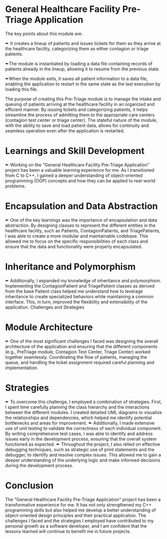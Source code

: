 # General Healthcare Facility Pre-Triage Application

The key points about this module are:

✒ It creates a lineup of patients and issues tickets for them as they arrive at the healthcare facility, categorizing them as either contagion or triage patients.

✒The module is instantiated by loading a data file containing records of patients already in the lineup, allowing it to resume from the previous state.

✒When the module exits, it saves all patient information to a data file, enabling the application to restart in the same state as the last execution by loading this file.

The purpose of creating this Pre-Triage module is to manage the intake and queuing of patients arriving at the healthcare facility in an organized and efficient manner. 
By issuing tickets and categorizing patients, it helps streamline the process of admitting them to the appropriate care centers (contagion test center or triage center). 
The stateful nature of the module, with the ability to save and load patient data, allows for continuity and seamless operation even after the application is restarted.

# Learnings and Skill Development
✒ Working on the "General Healthcare Facility Pre-Triage Application" project has been a valuable learning experience for me.
As I transitioned from C to C++, I gained a deeper understanding of object-oriented programming (OOP) concepts and how they
can be applied to real-world problems.

# Encapsulation and Data Abstraction
✒ One of the key learnings was the importance of encapsulation and data abstraction. By designing classes to represent the different 
entities in the healthcare facility, such as Patients, ContagionPatients, and TriagePatients, I was able to create a more modular 
and maintainable codebase. This allowed me to focus on the specific responsibilities of each class and ensure that the data and 
functionality were properly encapsulated.

# Inheritance and Polymorphism
✒ Additionally, I expanded my knowledge of inheritance and polymorphism. Implementing the ContagionPatient and TriagePatient classes
as derived from the base Patient class helped me understand how to leverage inheritance to create specialized behaviors while 
maintaining a common interface. This, in turn, improved the flexibility and extensibility of the application.
Challenges and Strategies

# Module Architecture
✒ One of the most significant challenges I faced was designing the overall architecture of the application and ensuring that the different
components (e.g., PreTriage module, Contagion Test Center, Triage Center) worked together seamlessly. Coordinating the flow of patients, 
managing the queue, and handling the ticket assignment required careful planning and implementation.

# Strategies 
✒ To overcome this challenge, I employed a combination of strategies. First, I spent time carefully planning the class hierarchy and 
the interactions between the different modules. I created detailed UML diagrams to visualize the relationships and dependencies, 
which helped me identify potential bottlenecks and areas for improvement.
✒ Additionally, I made extensive use of unit testing to validate the correctness of each individual component. By writing comprehensive
test cases, I was able to identify and address issues early in the development process, ensuring that the overall system functioned as expected.
✒ Throughout the project, I also relied on effective debugging techniques, such as strategic use of print statements and the debugger, 
to identify and resolve complex issues. This allowed me to gain a deeper understanding of the underlying logic and make informed decisions 
during the development process.

# Conclusion
The "General Healthcare Facility Pre-Triage Application" project has been a transformative experience for me. It has not only strengthened my
C++ programming skills but also helped me develop a better understanding of object-oriented design principles and their practical application. 
The challenges I faced and the strategies I employed have contributed to my personal growth as a software developer, and I am confident that 
the lessons learned will continue to benefit me in future projects.
